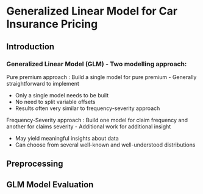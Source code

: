 # Generalized Linear Model for Car Insurance Pricing

## Introduction

### Generalized Linear Model (GLM) - Two modelling approach:

Pure premium approach : Build a single model for pure premium - Generally straightforward to implement
- Only a single model needs to be built
- No need to split variable offsets
- Results often very similar to frequency-severity approach

Frequency-Severity approach : Build one model for claim frequency and another for claims severity - Additional work for additional insight
- May yield meaningful insights about data
- Can choose from several well-known and well-understood distributions

## Preprocessing

## GLM Model Evaluation

